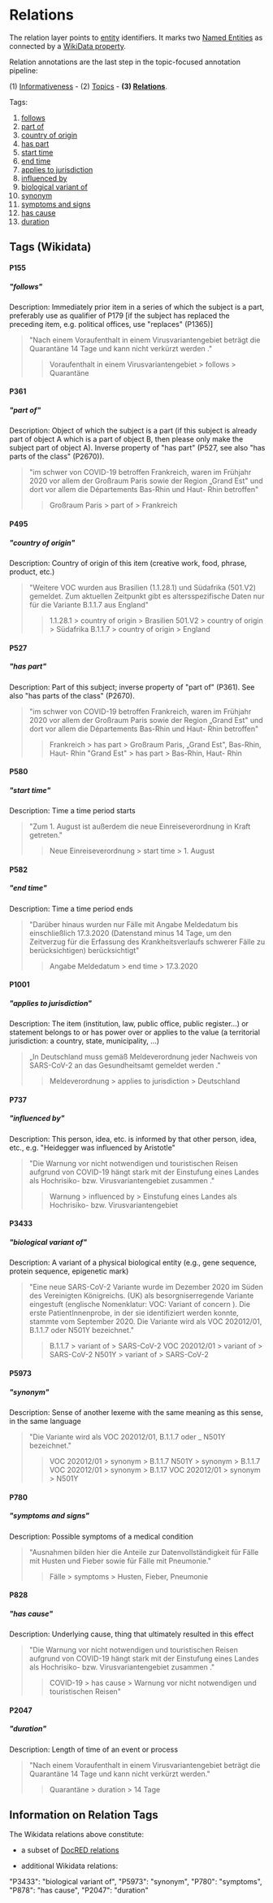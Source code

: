 # Relations
The relation layer points to [entity](entity.md) identifiers. It marks two [Named Entities](entity.md) as connected by a [WikiData property](https://www.wikidata.org/wiki/Wikidata:List_of_properties).

Relation annotations are the last step in the topic-focused annotation pipeline: 

(1)  [Informativeness](informativeness.md) - (2) [Topics](topic.md) - **(3) [Relations](relation.md)**.  

Tags:
1. [follows](#p155)
2. [part of](#p361)
3. [country of origin](#p495)
4. [has part](#p527)
5. [start time](#p580)
6. [end time](#p582)
7. [applies to jurisdiction](#p1001)
8. [influenced by](#p737)
9. [biological variant of](#p3433)
10. [synonym](#p5973)
11. [symptoms and signs](#p780)
12. [has cause](#p828)
13. [duration](#p2047)

## Tags (Wikidata)
#### P155
##### "follows"

Description: Immediately prior item in a series of which the subject is a part, preferably use as qualifier of P179 [if the subject has replaced the preceding item, e.g. political offices, use "replaces" (P1365)]
> "Nach einem Voraufenthalt in einem Virusvariantengebiet beträgt die Quarantäne 14 Tage und kann nicht verkürzt werden ."
>> Voraufenthalt in einem Virusvariantengebiet > follows > Quarantäne

#### P361
##### "part of"

Description: Object of which the subject is a part (if this subject is already part of object A which is a part of object B, then please only make the subject part of object A). Inverse property of "has part" (P527, see also "has parts of the class" (P2670)).
>"im schwer von COVID-19 betroffen Frankreich, waren im Frühjahr 2020 vor allem der Großraum Paris sowie der Region „Grand Est" und dort vor allem die Départements Bas-Rhin und Haut- Rhin betroffen"
>> Großraum Paris > part of > Frankreich

#### P495
##### "country of origin"

Description: Country of origin of this item (creative work, food, phrase, product, etc.)
> "Weitere VOC wurden aus Brasilien (1.1.28.1) und Südafrika (501.V2) gemeldet. Zum aktuellen Zeitpunkt gibt es altersspezifische Daten nur für die Variante B.1.1.7 aus England"
>> 1.1.28.1 > country of origin > Brasilien
>> 501.V2 > country of origin > Südafrika
>> B.1.1.7 > country of origin > England

#### P527
##### "has part"

Description: Part of this subject; inverse property of "part of" (P361). See also "has parts of the class" (P2670).
> "im schwer von COVID-19 betroffen Frankreich, waren im Frühjahr 2020 vor allem der Großraum Paris sowie der Region „Grand Est" und dort vor allem die Départements Bas-Rhin und Haut- Rhin betroffen"
>> Frankreich > has part > Großraum Paris, „Grand Est", Bas-Rhin, Haut- Rhin
>> "Grand Est" > has part > Bas-Rhin, Haut- Rhin

#### P580
##### "start time"

Description: Time a time period starts
> "Zum 1. August ist außerdem die neue Einreiseverordnung in Kraft getreten."
>> Neue Einreiseverordnung > start time > 1. August

#### P582
##### "end time"

Description: Time a time period ends
> "Darüber hinaus wurden nur Fälle mit Angabe Meldedatum bis einschließlich 17.3.2020 (Datenstand minus 14 Tage, um den Zeitverzug für die Erfassung des Krankheitsverlaufs schwerer Fälle zu berücksichtigen) berücksichtigt"
>> Angabe Meldedatum > end time > 17.3.2020

#### P1001
##### "applies to jurisdiction"

Description: The item (institution, law, public office, public register...) or statement belongs to or has power over or applies to the value (a territorial jurisdiction: a country, state, municipality, ...)
> „In Deutschland muss gemäß Meldeverordnung jeder Nachweis von SARS-CoV-2 an das Gesundheitsamt gemeldet werden ."
>> Meldeverordnung > applies to jurisdiction > Deutschland

#### P737
##### "influenced by"

Description: This person, idea, etc. is informed by that other person, idea, etc., e.g. "Heidegger was influenced by Aristotle"
> "Die Warnung vor nicht notwendigen und touristischen Reisen aufgrund von COVID-19 hängt stark mit der Einstufung eines Landes als Hochrisiko- bzw. Virusvariantengebiet zusammen ."
>> Warnung > influenced by > Einstufung eines Landes als Hochrisiko- bzw. Virusvariantengebiet 

#### P3433
##### "biological variant of"

Description: A variant of a physical biological entity (e.g., gene sequence, protein sequence, epigenetic mark)
> "Eine neue SARS-CoV-2 Variante wurde im Dezember 2020 im Süden des Vereinigten Königreichs. (UK) als besorgniserregende Variante eingestuft (englische Nomenklatur: VOC: Variant of concern ). Die erste PatientInnenprobe, in der sie identifiziert werden konnte, stammte vom September 2020. Die Variante wird als VOC 202012/01, B.1.1.7 oder N501Y bezeichnet."
>> B.1.1.7 > variant of > SARS-CoV-2
>> VOC 202012/01 > variant of > SARS-CoV-2
>> N501Y > variant of > SARS-CoV-2

#### P5973
##### "synonym"

Description: Sense of another lexeme with the same meaning as this sense, in the same language
> "Die Variante wird als VOC 202012/01, B.1.1.7 oder _ N501Y bezeichnet."
>> VOC 202012/01 > synonym > B.1.1.7
>> N501Y > synonym > B.1.1.7
>> VOC 202012/01 > synonym > B.1.17
>> VOC 202012/01 > synonym > N501Y

#### P780
##### "symptoms and signs"

Description: Possible symptoms of a medical condition
> "Ausnahmen bilden hier die Anteile zur Datenvollständigkeit für Fälle mit Husten und Fieber sowie für Fälle mit Pneumonie."
>> Fälle > symptoms > Husten, Fieber, Pneumonie

#### P828
##### "has cause"

Description: Underlying cause, thing that ultimately resulted in this effect
> "Die Warnung vor nicht notwendigen und touristischen Reisen aufgrund von COVID-19 hängt stark mit der Einstufung eines Landes als Hochrisiko- bzw. Virusvariantengebiet zusammen ."
>> COVID-19 > has cause > Warnung vor nicht notwendigen und touristischen Reisen"

#### P2047
##### "duration"

Description: Length of time of an event or process
> "Nach einem Voraufenthalt in einem Virusvariantengebiet beträgt die Quarantäne 14 Tage und kann nicht verkürzt werden."
>> Quarantäne > duration > 14 Tage

## Information on Relation Tags

The Wikidata relations above constitute:

* a subset of [DocRED relations](https://drive.google.com/drive/folders/1c5-0YwnoJx8NS6CV2f-NoTHR__BdkNqw)

* additional Wikidata relations: 

"P3433": "biological variant of", "P5973": "synonym", "P780": "symptoms", "P878": "has cause", "P2047": "duration"